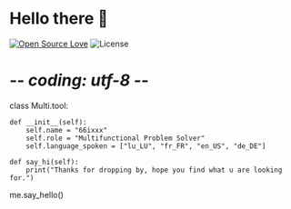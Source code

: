 # Hello there 👋

[![Open Source Love](https://badges.frapsoft.com/os/v1/open-source.svg?v=102)](https://github.com/ellerbrock/open-source-badge/)
![License](https://img.shields.io/github/license/Thomas-George-T/Thomas-George-T?style=flat)

# -*- coding: utf-8 -*-


class Multi.tool:

    def __init__(self):
        self.name = "66ixxx"
        self.role = "Multifunctional Problem Solver"
        self.language_spoken = ["lu_LU", "fr_FR", "en_US", "de_DE"]

    def say_hi(self):
        print("Thanks for dropping by, hope you find what u are looking for.")


me.say_hello()
```
